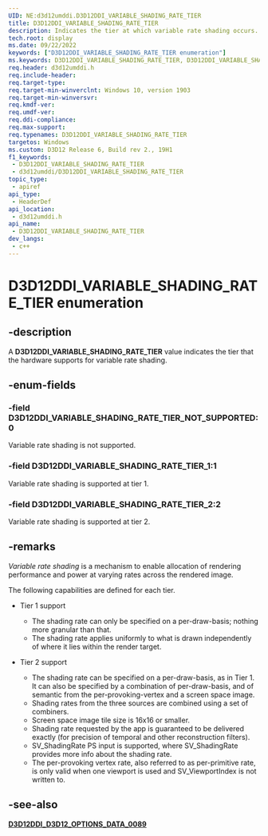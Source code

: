 ```yaml
---
UID: NE:d3d12umddi.D3D12DDI_VARIABLE_SHADING_RATE_TIER
title: D3D12DDI_VARIABLE_SHADING_RATE_TIER
description: Indicates the tier at which variable rate shading occurs.
tech.root: display
ms.date: 09/22/2022
keywords: ["D3D12DDI_VARIABLE_SHADING_RATE_TIER enumeration"]
ms.keywords: D3D12DDI_VARIABLE_SHADING_RATE_TIER, D3D12DDI_VARIABLE_SHADING_RATE_TIER,
req.header: d3d12umddi.h
req.include-header: 
req.target-type: 
req.target-min-winverclnt: Windows 10, version 1903
req.target-min-winversvr: 
req.kmdf-ver: 
req.umdf-ver: 
req.ddi-compliance: 
req.max-support: 
req.typenames: D3D12DDI_VARIABLE_SHADING_RATE_TIER
targetos: Windows
ms.custom: D3D12 Release 6, Build rev 2., 19H1
f1_keywords:
 - D3D12DDI_VARIABLE_SHADING_RATE_TIER
 - d3d12umddi/D3D12DDI_VARIABLE_SHADING_RATE_TIER
topic_type:
 - apiref
api_type:
 - HeaderDef
api_location:
 - d3d12umddi.h
api_name:
 - D3D12DDI_VARIABLE_SHADING_RATE_TIER
dev_langs:
 - c++
---
```


# D3D12DDI_VARIABLE_SHADING_RATE_TIER enumeration

## -description

A **D3D12DDI_VARIABLE_SHADING_RATE_TIER** value indicates the tier that the hardware supports for variable rate shading.


## -enum-fields

### -field D3D12DDI_VARIABLE_SHADING_RATE_TIER_NOT_SUPPORTED:0

Variable rate shading is not supported.

### -field D3D12DDI_VARIABLE_SHADING_RATE_TIER_1:1

Variable rate shading is supported at tier 1.

### -field D3D12DDI_VARIABLE_SHADING_RATE_TIER_2:2

Variable rate shading is supported at tier 2.

## -remarks

*Variable rate shading* is a mechanism to enable allocation of rendering performance and power at varying rates across the rendered image.

The following capabilities are defined for each tier.

* Tier 1 support

  * The shading rate can only be specified on a per-draw-basis; nothing more granular than that.
  * The shading rate applies uniformly to what is drawn independently of where it lies within the render target.

* Tier 2 support

  * The shading rate can be specified on a per-draw-basis, as in Tier 1. It can also be specified by a combination of per-draw-basis, and of semantic from the per-provoking-vertex and a screen space image.
  * Shading rates from the three sources are combined using a set of combiners.
  * Screen space image tile size is 16x16 or smaller.
  * Shading rate requested by the app is guaranteed to be delivered exactly (for precision of temporal and other reconstruction filters).
  * SV_ShadingRate PS input is supported, where SV_ShadingRate provides more info about the shading rate.
  * The per-provoking vertex rate, also referred to as per-primitive rate, is only valid when one viewport is used and SV_ViewportIndex is not written to.

## -see-also

[**D3D12DDI_D3D12_OPTIONS_DATA_0089**](ns-d3d12umddi-d3d12ddi_d3d12_options_data_0089.md)
